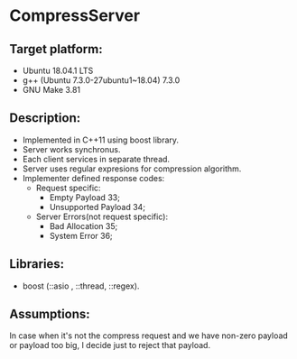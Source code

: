 # CompressServer

## Target platform:
  - Ubuntu 18.04.1 LTS
  - g++ (Ubuntu 7.3.0-27ubuntu1~18.04) 7.3.0
  - GNU Make 3.81
  
## Description:
  - Implemented in C++11 using boost library.
  - Server works synchronus.
  - Each client services in separate thread. 
  - Server uses regular expresions for compression algorithm.
  - Implementer defined response codes:
    - Request specific:
      - Empty Payload 33;
      - Unsupported Payload 34;
    - Server Errors(not request specific):
      - Bad Allocation  35;
      - System Error  36;

## Libraries:
  - boost (::asio , ::thread, ::regex).
  
## Assumptions:
  In case when it's not the compress request and we have non-zero payload or payload too big,
  I decide just to reject that payload.
  
